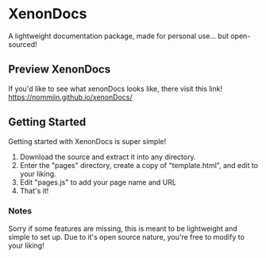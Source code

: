 # XenonDocs
A lightweight documentation package, made for personal use... but open-sourced!

## Preview XenonDocs
If you'd like to see what xenonDocs looks like, there visit this link!
https://nommiin.github.io/xenonDocs/

## Getting Started
Getting started with XenonDocs is super simple!
 1. Download the source and extract it into any directory.
 2. Enter the "pages" directory, create a copy of "template.html", and edit to your liking.
 3. Edit "pages.js" to add your page name and URL
 4. That's it!

### Notes
Sorry if some features are missing, this is meant to be lightweight and simple to set up. Due to it's open source nature, you're free to modify to your liking!
